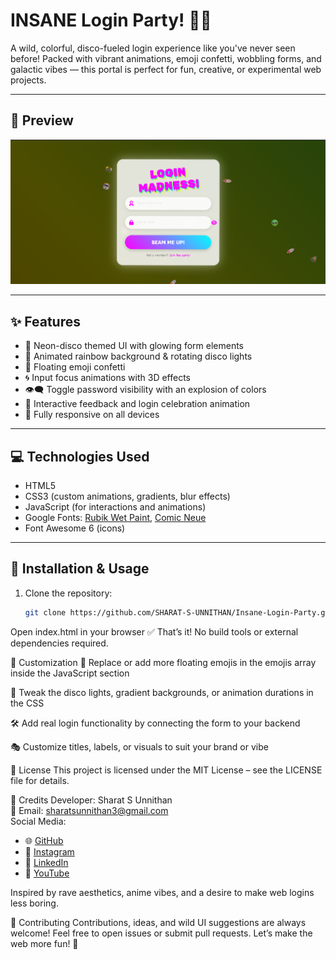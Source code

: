 # INSANE Login Party! 🪩🚀

A wild, colorful, disco-fueled login experience like you've never seen before! Packed with vibrant animations, emoji confetti, wobbling forms, and galactic vibes — this portal is perfect for fun, creative, or experimental web projects.

---

## 🎉 Preview



![Login Party Preview](Insane1.png)


---

## ✨ Features

* 🔮 Neon-disco themed UI with glowing form elements  
* 🌈 Animated rainbow background & rotating disco lights  
* 🤩 Floating emoji confetti  
* 🌀 Input focus animations with 3D effects  
* 👁️‍🗨️ Toggle password visibility with an explosion of colors  
* 🧠 Interactive feedback and login celebration animation  
* 📱 Fully responsive on all devices  

---

## 💻 Technologies Used

* HTML5  
* CSS3 (custom animations, gradients, blur effects)  
* JavaScript (for interactions and animations)  
* Google Fonts: [Rubik Wet Paint](https://fonts.google.com/specimen/Rubik+Wet+Paint), [Comic Neue](https://fonts.google.com/specimen/Comic+Neue)  
* Font Awesome 6 (icons)  

---

## 🚀 Installation & Usage

1. Clone the repository:

   ```bash
   git clone https://github.com/SHARAT-S-UNNITHAN/Insane-Login-Party.git
Open index.html in your browser
✅ That’s it! No build tools or external dependencies required.

🎨 Customization
🔁 Replace or add more floating emojis in the emojis array inside the JavaScript section

🌌 Tweak the disco lights, gradient backgrounds, or animation durations in the CSS

🛠 Add real login functionality by connecting the form to your backend

🎭 Customize titles, labels, or visuals to suit your brand or vibe

📜 License
This project is licensed under the MIT License – see the LICENSE file for details.

🙏 Credits
Developer: Sharat S Unnithan  
📧 Email: [sharatsunnithan3@gmail.com](mailto:sharatsunnithan3@gmail.com)  
Social Media:

- 🌐 [GitHub](https://github.com/SHARAT-S-UNNITHAN)  
- 📸 [Instagram](https://www.instagram.com/gamer_sharat_/)  
- 💼 [LinkedIn](https://www.linkedin.com/in/sharat-s-unnithan-b363852a7)  
- 🎥 [YouTube](https://www.youtube.com/@gamersharat)

Inspired by rave aesthetics, anime vibes, and a desire to make web logins less boring.

🤝 Contributing
Contributions, ideas, and wild UI suggestions are always welcome!
Feel free to open issues or submit pull requests. Let’s make the web more fun! 🎨
